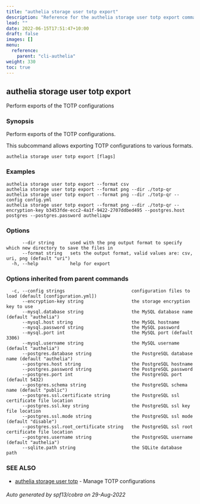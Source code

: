 ```yaml
---
title: "authelia storage user totp export"
description: "Reference for the authelia storage user totp export command."
lead: ""
date: 2022-06-15T17:51:47+10:00
draft: false
images: []
menu:
  reference:
    parent: "cli-authelia"
weight: 330
toc: true
---
```


## authelia storage user totp export

Perform exports of the TOTP configurations

### Synopsis

Perform exports of the TOTP configurations.

This subcommand allows exporting TOTP configurations to various formats.

```
authelia storage user totp export [flags]
```

### Examples

```
authelia storage user totp export --format csv
authelia storage user totp export --format png --dir ./totp-qr
authelia storage user totp export --format png --dir ./totp-qr --config config.yml
authelia storage user totp export --format png --dir ./totp-qr --encryption-key b3453fde-ecc2-4a1f-9422-2707ddbed495 --postgres.host postgres --postgres.password autheliapw
```

### Options

```
      --dir string      used with the png output format to specify which new directory to save the files in
      --format string   sets the output format, valid values are: csv, uri, png (default "uri")
  -h, --help            help for export
```

### Options inherited from parent commands

```
  -c, --config strings                         configuration files to load (default [configuration.yml])
      --encryption-key string                  the storage encryption key to use
      --mysql.database string                  the MySQL database name (default "authelia")
      --mysql.host string                      the MySQL hostname
      --mysql.password string                  the MySQL password
      --mysql.port int                         the MySQL port (default 3306)
      --mysql.username string                  the MySQL username (default "authelia")
      --postgres.database string               the PostgreSQL database name (default "authelia")
      --postgres.host string                   the PostgreSQL hostname
      --postgres.password string               the PostgreSQL password
      --postgres.port int                      the PostgreSQL port (default 5432)
      --postgres.schema string                 the PostgreSQL schema name (default "public")
      --postgres.ssl.certificate string        the PostgreSQL ssl certificate file location
      --postgres.ssl.key string                the PostgreSQL ssl key file location
      --postgres.ssl.mode string               the PostgreSQL ssl mode (default "disable")
      --postgres.ssl.root_certificate string   the PostgreSQL ssl root certificate file location
      --postgres.username string               the PostgreSQL username (default "authelia")
      --sqlite.path string                     the SQLite database path
```

### SEE ALSO

* [authelia storage user totp](authelia_storage_user_totp.md)	 - Manage TOTP configurations

###### Auto generated by spf13/cobra on 29-Aug-2022
